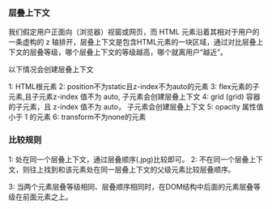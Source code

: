 ### 层叠上下文

我们假定用户正面向（浏览器）视窗或网页，而 HTML 元素沿着其相对于用户的一条虚构的 z 轴排开，层叠上下文是包含HTML元素的一块区域，通过对比层叠上下文的层叠等级，哪个层叠上下文的等级越高，哪个就离用户“越近”。



以下情况会创建层叠上下文

1: HTML根元素
2: position不为static且z-index不为auto的元素
3: flex元素的子元素,且子元素z-index 值不为 auto, 子元素会创建层叠上下文
4: grid (grid) 容器的子元素，且 z-index 值不为 auto， 子元素会创建层叠上下文
5: opacity 属性值小于 1 的元素
6: transform不为none的元素


### 比较规则

1: 处在同一个层叠上下文，通过层叠顺序(.jpg)比较即可。
2: 不在同一个层叠上下文，则往上找到和该元素处在同一层叠上下文的父级元素比较层叠顺序。

3: 当两个元素层叠等级相同、层叠顺序相同时，在DOM结构中后面的元素层叠等级在前面元素之上。
